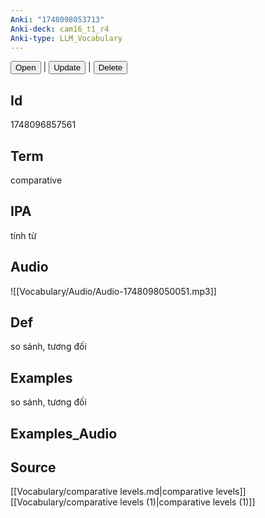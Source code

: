 ```yaml
---
Anki: "1748098053713"
Anki-deck: cam16_t1_r4
Anki-type: LLM_Vocabulary
---
```

<button class="anki-btn-open">Open</button> | <button class="anki-btn-update">Update</button> | <button class="anki-btn-delete">Delete</button>

## Id
 1748096857561
## Term
comparative
## IPA
tính từ

## Audio
![[Vocabulary/Audio/Audio-1748098050051.mp3]]
## Def
so sánh, tương đối
## Examples
so sánh, tương đối
## Examples_Audio

## Source
 [[Vocabulary/comparative levels.md|comparative levels]]
[[Vocabulary/comparative levels (1)|comparative levels (1)]]